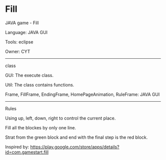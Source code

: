 # Fill
JAVA game - Fill

Language: JAVA GUI

Tools: eclipse

Owner: CYT

-------------------------------------------

class

  
  GUI: The execute class. 
  
  
  Util: The class contains functions.
  
  
  Frame, FillFrame, EndingFrame, HomePageAnimation, RuleFrame: JAVA GUI
  
-------------------------------------------
 
Rules
  
  
  Using up, left, down, right to control the current place.
  
 
  Fill all the blockes by only one line.
  
  
  Strat from the green block and end with the final step is the red block. 
  
  
Inspired by: https://play.google.com/store/apps/details?id=com.gamestart.fill
